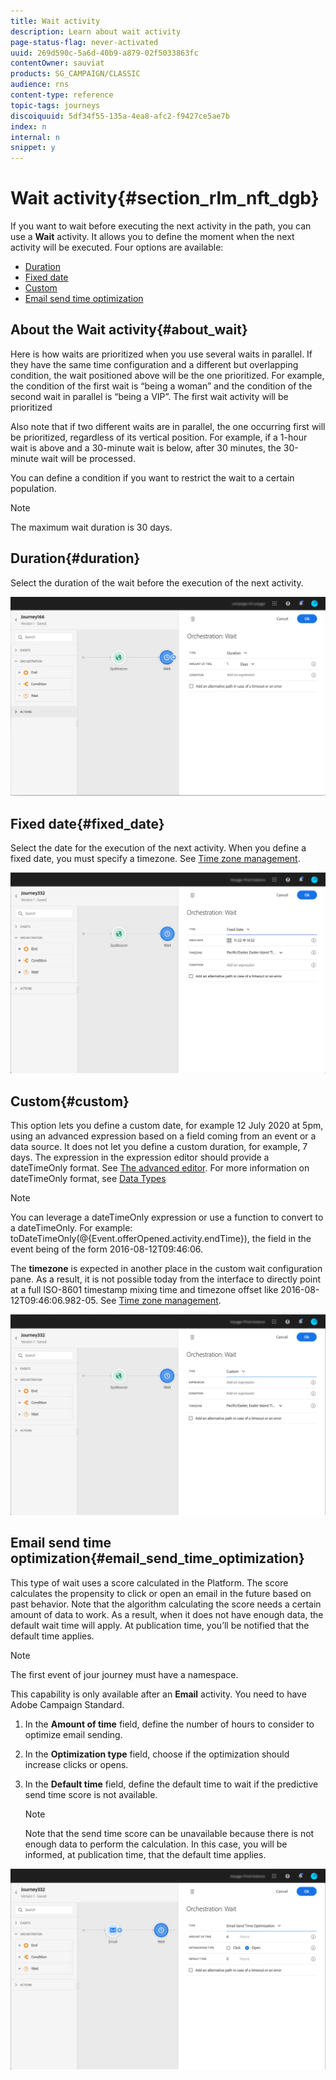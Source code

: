 ```yaml
---
title: Wait activity
description: Learn about wait activity
page-status-flag: never-activated
uuid: 269d590c-5a6d-40b9-a879-02f5033863fc
contentOwner: sauviat
products: SG_CAMPAIGN/CLASSIC
audience: rns
content-type: reference
topic-tags: journeys
discoiquuid: 5df34f55-135a-4ea8-afc2-f9427ce5ae7b
index: n
internal: n
snippet: y
---
```


# Wait activity{#section_rlm_nft_dgb}

If you want to wait before executing the next activity in the path, you can use a **Wait** activity. It allows you to define the moment when the next activity will be executed. Four options are available:

* [Duration](#duration) 
* [Fixed date](#fixed_date) 
* [Custom](#custom) 
* [Email send time optimization](#email_send_time_optimization) 

## About the Wait activity{#about_wait}

Here is how waits are prioritized when you use several waits in parallel. If they have the same time configuration and a different but overlapping condition, the wait positioned above will be the one prioritized. For example, the condition of the first wait is “being a woman” and the condition of the second wait in parallel is “being a VIP”. The first wait activity will be prioritized

Also note that if two different waits are in parallel, the one occurring first will be prioritized, regardless of its vertical position. For example, if a 1-hour wait is above and a 30-minute wait is below, after 30 minutes, the 30-minute wait will be processed.

You can define a condition if you want to restrict the wait to a certain population.

>[!NOTE]
>
>The maximum wait duration is 30 days.

## Duration{#duration}

Select the duration of the wait before the execution of the next activity.

![](../assets/journey55.png)

## Fixed date{#fixed_date}

Select the date for the execution of the next activity. When you define a fixed date, you must specify a timezone. See [Time zone management](../building-journeys/journey.md#timezone_management).

![](../assets/journey56.png)

## Custom{#custom}

This option lets you define a custom date, for example 12 July 2020 at 5pm, using an advanced expression based on a field coming from an event or a data source. It does not let you define a custom duration, for example, 7 days. The expression in the expression editor should provide a dateTimeOnly format. See [The advanced editor](../expression/expressionadvanced.md#concept_uyj_trt_52b). For more information on dateTimeOnly format, see [Data Types](../expression/expressionconstants.md)

>[!NOTE]
>
>You can leverage a dateTimeOnly expression or use a function to convert to a dateTimeOnly. For example: toDateTimeOnly(@{Event.offerOpened.activity.endTime}), the field in the event being of the form 2016-08-12T09:46:06.
>
>The **timezone** is expected in another place in the custom wait configuration pane. As a result, it is not possible today from the interface to directly point at a full ISO-8601 timestamp mixing time and timezone offset like 2016-08-12T09:46:06.982-05. See [Time zone management](../building-journeys/journey.md#timezone_management).

![](../assets/journey57.png)

## Email send time optimization{#email_send_time_optimization}

This type of wait uses a score calculated in the Platform. The score calculates the propensity to click or open an email in the future based on past behavior. Note that the algorithm calculating the score needs a certain amount of data to work. As a result, when it does not have enough data, the default wait time will apply. At publication time, you’ll be notified that the default time applies.

>[!NOTE]
>
>The first event of jour journey must have a namespace.
>
>This capability is only available after an **Email** activity. You need to have Adobe Campaign Standard.

1. In the **Amount of time** field, define the number of hours to consider to optimize email sending.
1. In the **Optimization type** field, choose if the optimization should increase clicks or opens.
1. In the **Default time** field, define the default time to wait if the predictive send time score is not available.

    >[!NOTE]
    >
    >Note that the send time score can be unavailable because there is not enough data to perform the calculation. In this case, you will be informed, at publication time, that the default time applies.

![](../assets/journey57bis.png)
